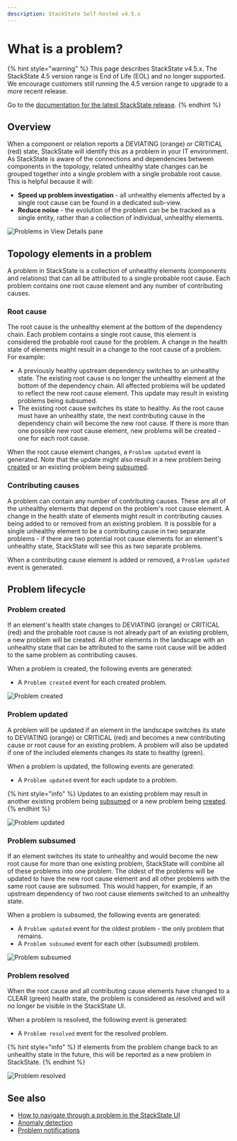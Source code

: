 ```yaml
---
description: StackState Self-hosted v4.5.x
---
```


# What is a problem?

{% hint style="warning" %}
This page describes StackState v4.5.x.
The StackState 4.5 version range is End of Life (EOL) and no longer supported. We encourage customers still running the 4.5 version range to upgrade to a more recent release.

Go to the [documentation for the latest StackState release](https://docs.stackstate.com/use/problem-analysis/about-problems).
{% endhint %}

## Overview

When a component or relation reports a DEVIATING \(orange\) or CRITICAL \(red\) state, StackState will identify this as a problem in your IT environment. As StackState is aware of the connections and dependencies between components in the topology, related unhealthy state changes can be grouped together into a single problem with a single probable root cause. This is helpful because it will:

* **Speed up problem investigation** - all unhealthy elements affected by a single root cause can be found in a dedicated sub-view.
* **Reduce noise** - the evolution of the problem can be be tracked as a single entity, rather than a collection of individual, unhealthy elements.

![Problems in View Details pane](../../.gitbook/assets/v45_problem_summary.png)

## Topology elements in a problem

A problem in StackState is a collection of unhealthy elements (components and relations) that can all be attributed to a single probable root cause. Each problem contains one root cause element and any number of contributing causes.

### Root cause

The root cause is the unhealthy element at the bottom of the dependency chain. Each problem contains a single root cause, this element is considered the probable root cause for the problem. A change in the health state of elements might result in a change to the root cause of a problem. For example:

- A previously healthy upstream dependency switches to an unhealthy state. The existing root cause is no longer the unhealthy element at the bottom of the dependency chain. All affected problems will be updated to reflect the new root cause element. This update may result in existing problems being subsumed.
- The existing root cause switches its state to healthy. As the root cause must have an unhealthy state, the next contributing cause in the dependency chain will become the new root cause. If there is more than one possible new root cause element, new problems will be created - one for each root cause.

When the root cause element changes, a `Problem updated` event is generated. Note that the update might also result in a new problem being [created](#problem-created) or an existing problem being [subsumed](#problem-subsumed).

### Contributing causes

A problem can contain any number of contributing causes. These are all of the unhealthy elements that depend on the problem's root cause element. A change in the health state of elements might result in contributing causes being added to or removed from an existing problem. It is possible for a single unhealthy element to be a contributing cause in two separate problems - if there are two potential root cause elements for an element's unhealthy state, StackState will see this as two separate problems. 

When a contributing cause element is added or removed, a `Problem updated` event is generated.

## Problem lifecycle

### Problem created

If an element's health state changes to DEVIATING (orange) or CRITICAL (red) and the probable root cause is not already part of an existing problem, a new problem will be created. All other elements in the landscape with an unhealthy state that can be attributed to the same root cause will be added to the same problem as contributing causes. 

When a problem is created, the following events are generated:

* A `Problem created` event for each created problem.

![Problem created](/.gitbook/assets/problem_created_animation.gif)

### Problem updated

A problem will be updated if an element in the landscape switches its state to DEVIATING (orange) or CRITICAL (red) and becomes a new contributing cause or root cause for an existing problem. A problem will also be updated if one of the included elements changes its state to healthy (green).

When a problem is updated, the following events are generated:

* A `Problem updated` event for each update to a problem.

{% hint style="info" %}
Updates to an existing problem may result in another existing problem being [subsumed](#problem-subsumed) or a new problem being [created](#problem-created).
{% endhint %}

![Problem updated](/.gitbook/assets/problem_updated_animation.gif)

### Problem subsumed

If an element switches its state to unhealthy and would become the new root cause for more than one existing problem, StackState will combine all of these problems into one problem. The oldest of the problems will be updated to have the new root cause element and all other problems with the same root cause are subsumed. This would happen, for example, if an upstream dependency of two root cause elements switched to an unhealthy state.

When a problem is subsumed, the following events are generated:

* A `Problem updated` event for the oldest problem - the only problem that remains.
* A `Problem subsumed` event for each other (subsumed) problem.

![Problem subsumed](/.gitbook/assets/problem_subsumed_animation.gif)

### Problem resolved

When the root cause and all contributing cause elements have changed to a CLEAR \(green\) health state, the problem is considered as resolved and will no longer be visible in the StackState UI. 

When a problem is resolved, the following event is generated:

* A `Problem resolved` event for the resolved problem.

{% hint style="info" %}
If elements from the problem change back to an unhealthy state in the future, this will be reported as a new problem in StackState.
{% endhint %}

![Problem resolved](/.gitbook/assets/problem_resolved_animation.gif)

## See also

* [How to navigate through a problem in the StackState UI](problem_investigation.md)
* [Anomaly detection](../concepts/anomaly-detection.md)
* [Problem notifications](problem_notifications.md)
